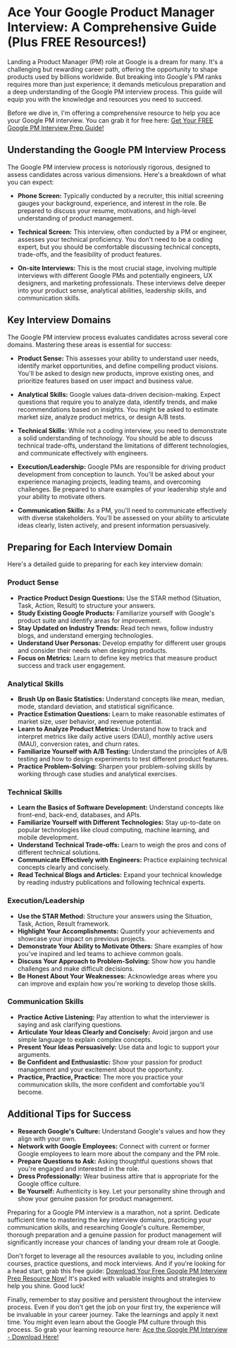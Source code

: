 # Ace Your Google Product Manager Interview: A Comprehensive Guide (Plus FREE Resources!)

Landing a Product Manager (PM) role at Google is a dream for many. It's a challenging but rewarding career path, offering the opportunity to shape products used by billions worldwide. But breaking into Google's PM ranks requires more than just experience; it demands meticulous preparation and a deep understanding of the Google PM interview process. This guide will equip you with the knowledge and resources you need to succeed.

Before we dive in, I'm offering a comprehensive resource to help you ace your Google PM interview. You can grab it for free here: [Get Your FREE Google PM Interview Prep Guide!](https://udemywork.com/google-product-manager-interview-prep)

## Understanding the Google PM Interview Process

The Google PM interview process is notoriously rigorous, designed to assess candidates across various dimensions. Here's a breakdown of what you can expect:

*   **Phone Screen:** Typically conducted by a recruiter, this initial screening gauges your background, experience, and interest in the role. Be prepared to discuss your resume, motivations, and high-level understanding of product management.

*   **Technical Screen:** This interview, often conducted by a PM or engineer, assesses your technical proficiency. You don't need to be a coding expert, but you should be comfortable discussing technical concepts, trade-offs, and the feasibility of product features.

*   **On-site Interviews:** This is the most crucial stage, involving multiple interviews with different Google PMs and potentially engineers, UX designers, and marketing professionals. These interviews delve deeper into your product sense, analytical abilities, leadership skills, and communication skills.

## Key Interview Domains

The Google PM interview process evaluates candidates across several core domains. Mastering these areas is essential for success:

*   **Product Sense:** This assesses your ability to understand user needs, identify market opportunities, and define compelling product visions. You'll be asked to design new products, improve existing ones, and prioritize features based on user impact and business value.

*   **Analytical Skills:** Google values data-driven decision-making. Expect questions that require you to analyze data, identify trends, and make recommendations based on insights. You might be asked to estimate market size, analyze product metrics, or design A/B tests.

*   **Technical Skills:** While not a coding interview, you need to demonstrate a solid understanding of technology. You should be able to discuss technical trade-offs, understand the limitations of different technologies, and communicate effectively with engineers.

*   **Execution/Leadership:** Google PMs are responsible for driving product development from conception to launch. You'll be asked about your experience managing projects, leading teams, and overcoming challenges. Be prepared to share examples of your leadership style and your ability to motivate others.

*   **Communication Skills:** As a PM, you'll need to communicate effectively with diverse stakeholders. You'll be assessed on your ability to articulate ideas clearly, listen actively, and present information persuasively.

## Preparing for Each Interview Domain

Here's a detailed guide to preparing for each key interview domain:

### Product Sense

*   **Practice Product Design Questions:** Use the STAR method (Situation, Task, Action, Result) to structure your answers.
*   **Study Existing Google Products:** Familiarize yourself with Google's product suite and identify areas for improvement.
*   **Stay Updated on Industry Trends:** Read tech news, follow industry blogs, and understand emerging technologies.
*   **Understand User Personas:** Develop empathy for different user groups and consider their needs when designing products.
*   **Focus on Metrics:** Learn to define key metrics that measure product success and track user engagement.

### Analytical Skills

*   **Brush Up on Basic Statistics:** Understand concepts like mean, median, mode, standard deviation, and statistical significance.
*   **Practice Estimation Questions:** Learn to make reasonable estimates of market size, user behavior, and revenue potential.
*   **Learn to Analyze Product Metrics:** Understand how to track and interpret metrics like daily active users (DAU), monthly active users (MAU), conversion rates, and churn rates.
*   **Familiarize Yourself with A/B Testing:** Understand the principles of A/B testing and how to design experiments to test different product features.
*   **Practice Problem-Solving:** Sharpen your problem-solving skills by working through case studies and analytical exercises.

### Technical Skills

*   **Learn the Basics of Software Development:** Understand concepts like front-end, back-end, databases, and APIs.
*   **Familiarize Yourself with Different Technologies:** Stay up-to-date on popular technologies like cloud computing, machine learning, and mobile development.
*   **Understand Technical Trade-offs:** Learn to weigh the pros and cons of different technical solutions.
*   **Communicate Effectively with Engineers:** Practice explaining technical concepts clearly and concisely.
*   **Read Technical Blogs and Articles:** Expand your technical knowledge by reading industry publications and following technical experts.

### Execution/Leadership

*   **Use the STAR Method:** Structure your answers using the Situation, Task, Action, Result framework.
*   **Highlight Your Accomplishments:** Quantify your achievements and showcase your impact on previous projects.
*   **Demonstrate Your Ability to Motivate Others:** Share examples of how you've inspired and led teams to achieve common goals.
*   **Discuss Your Approach to Problem-Solving:** Show how you handle challenges and make difficult decisions.
*   **Be Honest About Your Weaknesses:** Acknowledge areas where you can improve and explain how you're working to develop those skills.

### Communication Skills

*   **Practice Active Listening:** Pay attention to what the interviewer is saying and ask clarifying questions.
*   **Articulate Your Ideas Clearly and Concisely:** Avoid jargon and use simple language to explain complex concepts.
*   **Present Your Ideas Persuasively:** Use data and logic to support your arguments.
*   **Be Confident and Enthusiastic:** Show your passion for product management and your excitement about the opportunity.
*   **Practice, Practice, Practice:** The more you practice your communication skills, the more confident and comfortable you'll become.

## Additional Tips for Success

*   **Research Google's Culture:** Understand Google's values and how they align with your own.
*   **Network with Google Employees:** Connect with current or former Google employees to learn more about the company and the PM role.
*   **Prepare Questions to Ask:** Asking thoughtful questions shows that you're engaged and interested in the role.
*   **Dress Professionally:** Wear business attire that is appropriate for the Google office culture.
*   **Be Yourself:** Authenticity is key. Let your personality shine through and show your genuine passion for product management.

Preparing for a Google PM interview is a marathon, not a sprint. Dedicate sufficient time to mastering the key interview domains, practicing your communication skills, and researching Google's culture. Remember, thorough preparation and a genuine passion for product management will significantly increase your chances of landing your dream role at Google.

Don't forget to leverage all the resources available to you, including online courses, practice questions, and mock interviews. And if you're looking for a head start, grab this free guide: [Download Your Free Google PM Interview Prep Resource Now!](https://udemywork.com/google-product-manager-interview-prep) It's packed with valuable insights and strategies to help you shine. Good luck!

Finally, remember to stay positive and persistent throughout the interview process. Even if you don't get the job on your first try, the experience will be invaluable in your career journey. Take the learnings and apply it next time. You might even learn about the Google PM culture through this process. So grab your learning resource here: [Ace the Google PM Interview - Download Here!](https://udemywork.com/google-product-manager-interview-prep)
